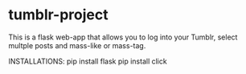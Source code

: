 # tumblr-project
This is a flask web-app that allows you to log into your Tumblr, select multple posts and mass-like or mass-tag. 

INSTALLATIONS:
    pip install flask
    pip install click

